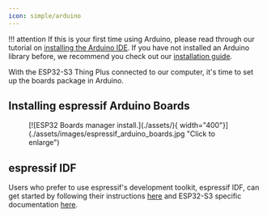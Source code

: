 ```yaml
---
icon: simple/arduino
---
```


!!! attention
	If this is your first time using Arduino, please read through our tutorial on [installing the Arduino IDE](https://learn.sparkfun.com/tutorials/installing-arduino-ide). If you have not installed an Arduino library before, we recommend you check out our [installation guide](https://learn.sparkfun.com/tutorials/installing-an-arduino-library).

With the ESP32-S3 Thing Plus connected to our computer, it's time to set up the boards package in Arduino.

## Installing espressif Arduino Boards

<figure markdown>
[![ESP32 Boards manager install.](./assets/){ width="400"}](./assets/images/espressif_arduino_boards.jpg "Click to enlarge")
</figure>

## espressif IDF

Users who prefer to use espressif's development toolkit, espressif IDF, can get started by following their instructions [here](https://www.espressif.com/en/products/sdks/esp-idf) and  ESP32-S3 specific documentation [here](https://docs.espressif.com/projects/esp-idf/en/stable/esp32S3/index.html). 